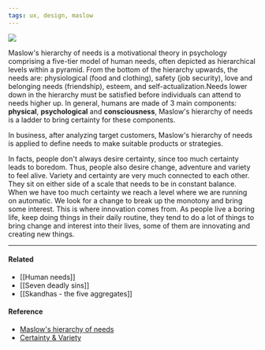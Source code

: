 ```yaml
---
tags: ux, design, maslow
---
```


![](https://www.simplypsychology.org/maslow-5.jpg)

Maslow's hierarchy of needs is a motivational theory in psychology comprising a
five-tier model of human needs, often depicted as hierarchical levels within a
pyramid. From the bottom of the hierarchy upwards, the needs are: physiological
(food and clothing), safety (job security), love and belonging needs
(friendship), esteem, and self-actualization.Needs lower down in the hierarchy
must be satisfied before individuals can attend to needs higher up. In general,
humans are made of 3 main components: **physical**, **psychological** and
**consciousness**, Maslow's hierarchy of needs is a ladder to bring certainty
for these components.

In business, after analyzing target customers, Maslow's hierarchy of needs is
applied to define needs to make suitable products or strategies.

In facts, people don't always desire certainty, since too much certainty leads
to boredom. Thus, people also desire change, adventure and variety to feel
alive. Variety and certainty are very much connected to each other. They sit on
either side of a scale that needs to be in constant balance. When we have too
much certainty we reach a level where we are running on automatic. We look for a
change to break up the monotony and bring some interest. This is where
innovation comes from. As people live a boring life, keep doing things in their
daily routine, they tend to do a lot of things to bring change and interest into
their lives, some of them are innovating and creating new things.

---

#### Related

- [[Human needs]]
- [[Seven deadly sins]]
- [[Skandhas - the five aggregates]]

#### Reference

- [Maslow's hierarchy of needs](https://www.simplypsychology.org/maslow.html)
- [Certainty & Variety](https://www.ronitbaras.com/emotional-intelligence/personal-development/six-human-needs-certainty/)

